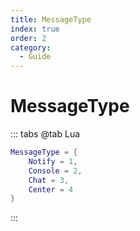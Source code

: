 ```yaml
---
title: MessageType
index: true
order: 2
category:
  - Guide
---
```


# MessageType
::: tabs
@tab Lua
```lua
MessageType = {
    Notify = 1,
    Console = 2,
    Chat = 3,
    Center = 4
}
```
:::
